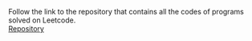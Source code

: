 Follow the link to the repository that contains all the codes of programs solved on Leetcode.<br>
[Repository](https://github.com/aayush-kumar-2310/Codeforces-Leetcode)
